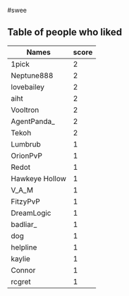 #swee
## Table of people who liked
Names | score
--- | ---
1pick | 2
Neptune888 | 2
lovebailey | 2
aiht | 2
Vooltron | 2
AgentPanda_ | 2
Tekoh | 2
Lumbrub | 1
OrionPvP | 1
Redot | 1
Hawkeye Hollow | 1
V_A_M | 1
FitzyPvP | 1
DreamLogic | 1
badliar_ | 1
dog | 1
helpline | 1
kaylie | 1
Connor | 1
rcgret | 1
